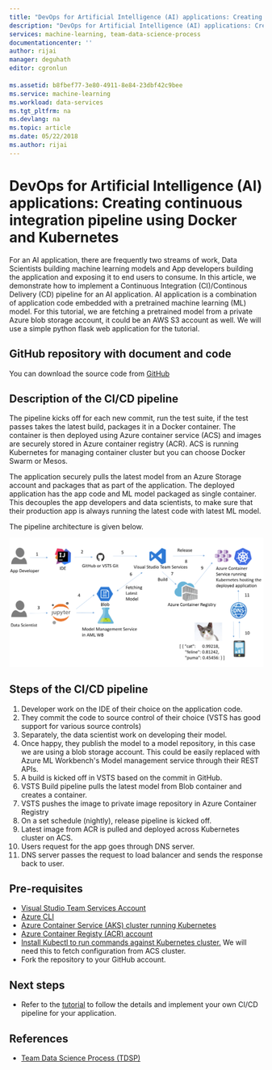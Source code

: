 ```yaml
---
title: "DevOps for Artificial Intelligence (AI) applications: Creating continous integration pipeline using Docker, Kubernetes & Python Flask application"
description: "DevOps for Artificial Intelligence (AI) applications: Creating continous integration pipeline using Docker and Kubernetes"
services: machine-learning, team-data-science-process
documentationcenter: ''
author: rijai
manager: deguhath
editor: cgronlun

ms.assetid: b8fbef77-3e80-4911-8e84-23dbf42c9bee
ms.service: machine-learning
ms.workload: data-services
ms.tgt_pltfrm: na
ms.devlang: na
ms.topic: article
ms.date: 05/22/2018
ms.author: rijai
---
```

# DevOps for Artificial Intelligence (AI) applications: Creating continuous integration pipeline using Docker and Kubernetes
For an AI application, there are frequently two streams of work, Data Scientists building machine learning models and App developers building the application and exposing it to end users to consume. In this article, we demonstrate how to implement a Continuous Integration (CI)/Continous Delivery (CD) pipeline for an AI application. AI application is a combination of application code embedded with a pretrained machine learning (ML) model. For this tutorial, we are fetching a pretrained model from a private Azure blob storage account, it could be an AWS S3 account as well. We will use a simple python flask web application for the tutorial.

## GitHub repository with document and code
You can download the source code from [GitHub](https://github.com/Azure/DevOps-For-AI-Apps)

## Description of the CI/CD pipeline
The pipeline kicks off for each new commit, run the test suite, if the test passes takes the latest build, packages it in a Docker container. The container is then deployed using Azure container service (ACS) and images are securely stored in Azure container registry (ACR). ACS is running Kubernetes for managing container cluster but you can choose Docker Swarm or Mesos.

The application securely pulls the latest model from an Azure Storage account and packages that as part of the application. The deployed application has the app code and ML model packaged as single container. This decouples the app developers and data scientists, to make sure that their production app is always running the latest code with latest ML model.

The pipeline architecture is given below. 

![Architecture](./media/ci-cd-flask/Architecture.PNG?raw=true)

## Steps of the CI/CD pipeline
1. Developer work on the IDE of their choice on the application code.
2. They commit the code to source control of their choice (VSTS has good support for various source controls)
3. Separately, the data scientist work on developing their model.
4. Once happy, they publish the model to a model repository, in this case we are using a blob storage account. This could be easily replaced with Azure ML Workbench's Model management service through their REST APIs.
5. A build is kicked off in VSTS based on the commit in GitHub.
6. VSTS Build pipeline pulls the latest model from Blob container and creates a container.
7. VSTS pushes the image to private image repository in Azure Container Registry
8. On a set schedule (nightly), release pipeline is kicked off.
9. Latest image from ACR is pulled and deployed across Kubernetes cluster on ACS.
10. Users request for the app goes through DNS server.
11. DNS server passes the request to load balancer and sends the response back to user.

## Pre-requisites
* [Visual Studio Team Services Account](https://docs.microsoft.com/en-us/vsts/accounts/create-account-msa-or-work-student)
* [Azure CLI](https://docs.microsoft.com/en-us/cli/azure/install-azure-cli?view=azure-cli-latest)
* [Azure Container Service (AKS) cluster running Kubernetes](https://docs.microsoft.com/en-us/azure/container-service/kubernetes/container-service-tutorial-kubernetes-deploy-cluster)
* [Azure Container Registy (ACR) account](https://docs.microsoft.com/en-us/azure/container-registry/container-registry-get-started-portal)
* [Install Kubectl to run commands against Kubernetes cluster.](https://kubernetes.io/docs/tasks/tools/install-kubectl/) We will need this to fetch configuration from ACS cluster. 
* Fork the repository to your GitHub account.


## Next steps
* Refer to the [tutorial]((https://github.com/Azure/DevOps-For-AI-Apps/blob/master/Tutorial.md)) to follow the details and implement your own CI/CD pipeline for your application.

## References
* [Team Data Science Process (TDSP)](https://aka.ms/tdsp)
